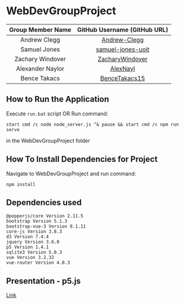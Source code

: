 # WebDevGroupProject

| Group Member Name | GitHub Username (GitHub URL)|
| :------------------------:|:--------------------------------------:|
| Andrew Clegg | [Andrew-Clegg](https://github.com/Andrew-Clegg) |
| Samuel    Jones    | [samuel-jones-uoit](https://github.com/samuel-jones-uoit) |
| Zachary   Windover | [ZacharyWindover](https://github.com/ZacharyWindover) |
| Alexander Naylor   | [AlexNayl](https://github.com/AlexNayl)|
| Bence     Takacs   | [BenceTakacs15](https://github.com/BenceTakacs15)|


## How to Run the Application
Execute `run.bat` script
OR
Run command:
```
start cmd /c node node_server.js ^& pause && start cmd /c npm run serve
```
in the WebDevGroupProject folder


## How To Install Dependencies for Project
Navigate to WebDevGroupProject and run command:
```
npm install
```

## Dependencies used
```
@popperjs/core Version 2.11.5
bootstrap Version 5.1.3
bootstrap-vue-3 Version 0.1.11
core-js Version 3.8.3
d3 Version 7.4.4
jquery Version 3.6.0
p5 Version 1.4.1
sqlite3 Version 5.0.3
vue Version 3.2.32
vue-router Version 4.0.3
```

## Presentation - p5.js
[Link](https://github.com/AlexNayl/WebDevGroupProject/blob/main/Presentation-p5js.pdf)